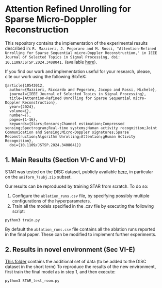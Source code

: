 # Attention Refined Unrolling for Sparse Micro-Doppler Reconstruction
This repository contains the implementation of the experimental results described in: `R. Mazzieri, J. Pegoraro and M. Rossi, "Attention-Refined Unrolling for Sparse Sequential micro-Doppler Reconstruction," in IEEE Journal of Selected Topics in Signal Processing, doi: 10.1109/JSTSP.2024.3408041.` (available [here](https://ieeexplore.ieee.org/abstract/document/10543012)).

If you find our work and implementation useful for your research, please, cite our work using the following BibTeX:
```
@article{10543012,
  author={Mazzieri, Riccardo and Pegoraro, Jacopo and Rossi, Michele},
  journal={IEEE Journal of Selected Topics in Signal Processing}, 
  title={Attention-Refined Unrolling for Sparse Sequential micro-Doppler Reconstruction}, 
  year={2024},
  volume={},
  number={},
  pages={1-16},
  keywords={Stars;Sensors;Channel estimation;Compressed sensing;Spectrogram;Real-time systems;Human activity recognition;Joint Communication and Sensing;Micro-Doppler signatures;Sparse Reconstruction;Algorithm Unrolling;Attention;gHuman Activity Recognition},
  doi={10.1109/JSTSP.2024.3408041}}
```
## 1. Main Results (Section VI-C and VI-D)

STAR was tested on the DISC dataset, publicly available [here](https://ieee-dataport.org/documents/disc-dataset-integrated-sensing-and-communication-mmwave-systems), in particular on the `uniform_7subj.zip` subset.


Our results can be reproduced by training STAR from scratch. To do so:
1. Configure the `ablation_runs.csv` file, by specifying possibly multiple configurations of the hyperparameters.
2. Train all the models specified in the .csv file by executing the following script:
```
python3 train.py
```
By default the `ablation_runs.csv` file contains all the ablation runs reported in the final paper. These can be modified to implement further experiments.


## 2. Results in novel environment (Sec VI-E)

[This folder](https://drive.google.com/drive/u/2/folders/19ev0y4MtivC2RE8QVyxSZmtNYn-rh7yB) contains the additional set of data (to be added to the DISC dataset in the short term)
To reproduce the results of the new environment, first train the final model as in step 1, and then execute:
```
python3 STAR_test_room.py
```


